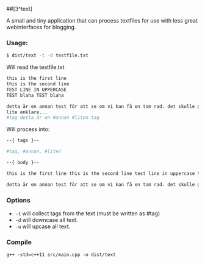 ##[3^text]

A small and tiny application that can process textfiles for use with less great webinterfaces for blogging.   

### Usage: 
```bash
$ dist/text -t -d testfile.txt
```

Will read the testfile.txt 
```bash
this is the first line
this is the second line
TEST LINE IN UPPERCASE
TEST blaha TEST blaha

detta är en annan test för att se om vi kan få en tom rad. det skulle göra livet
lite enklare...
#tag detta är en #annan #liten tag
```
Will process into: 

```bash
--{ tags }--

#tag, #annan, #liten

--{ body }--

this is the first line this is the second line test line in uppercase test blaha test blaha

detta är en annan test för att se om vi kan få en tom rad. det skulle göra livet lite enklare... tag detta är en annan liten tag
```
### Options
+ `-t` will collect tags from the text (must be written as #tag) 
+ `-d` will downcase all text. 
+ `-u` will upcase all text. 


### Compile
`g++ -std=c++11 src/main.cpp -o dist/text`
